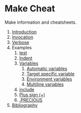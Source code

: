 # Make Cheat

Make information and cheatsheets.

1.  [Introduction](introduction.md)
1.  [Invocation](invocation.md)
1.  [Verbose](verbose.md)
1.  Examples
    1.  [test](test)
    1.  [Indent](indent.mk)
    1.  [Variables](variables.mk)
        1.  [Automatic variables](automatic-variables.mk)
        1.  [Target specific variable](target-specific-variable.mk)
        1.  [Environment variables](environment-variables.mk)
        1.  [Multiline variables](multiline-variables.mk)
    1.  [include](include/)
    1.  [Plus sign (+)](plus-sign/)
    1.  [.PRECIOUS](precious/)
1.  [Bibliography](bibliography.md)
